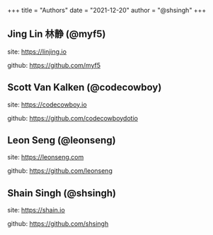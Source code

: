 +++
title = "Authors"
date = "2021-12-20"
author = "@shsingh"
+++


## Jing Lin 林静 (@myf5)
site: https://linjing.io

github: https://github.com/myf5

## Scott Van Kalken (@codecowboy)
site: https://codecowboy.io

github: https://github.com/codecowboydotio

## Leon Seng (@leonseng)
site: https://leonseng.com

github: https://github.com/leonseng

## Shain Singh (@shsingh)
site: https://shain.io

github: https://github.com/shsingh